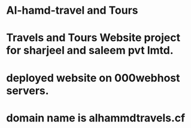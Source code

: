# Al-hamd-travel and Tours
# Travels and Tours Website project for sharjeel and saleem pvt lmtd.
# deployed website on 000webhost servers.
# domain name is alhammdtravels.cf
